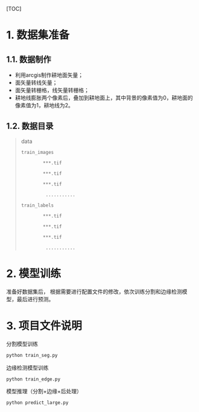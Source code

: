 [TOC]



# 1. 数据集准备

## 1.1. 数据制作

- 利用arcgis制作耕地面矢量；
- 面矢量转线矢量；
- 面矢量转栅格，线矢量转栅格；
- 耕地线膨胀两个像素后，叠加到耕地面上，其中背景的像素值为0，耕地面的像素值为1，耕地线为2。

## 1.2.  数据目录 

> 
> data
> 
>     train_images
>
>   		  ***.tif
>
> 			  ***.tif
>
> 			  ***.tif
>
>              ...........
>
> 	  train_labels
> 	
>   		  ***.tif
>
> 			  ***.tif
>
> 			  ***.tif
>
>              ...........



# 2. 模型训练

准备好数据集后， 根据需要进行配置文件的修改，依次训练分割和边缘检测模型，最后进行预测。



# 3. 项目文件说明

分割模型训练

```python
python train_seg.py
```

边缘检测模型训练

```
python train_edge.py
```

模型推理（分割+边缘+后处理）

```
python predict_large.py
```




